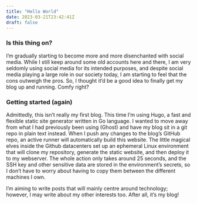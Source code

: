 ```yaml
---
title: "Hello World"
date: 2023-03-21T23:42:41Z
draft: false
---
```


### Is this thing on?
I’m gradually starting to become more and more disenchanted with social media. While I still keep around some old accounts here and there, I am very seldomly using social media for its intended purposes, and despite social media playing a large role in our society today, I am starting to feel that the cons outweigh the pros. So, I thought it’d be a good idea to finally get my blog up and running. Comfy right?

### Getting started (again) 
Admittedly, this isn’t really my first blog. This time I’m using Hugo, a fast and flexible static site generator written in Go language. I wanted to move away from what I had previously been using (Ghost) and have my blog sit in a git repo in plain text instead. When I push any changes to the blog’s GitHub repo, an active runner will automatically build this website. The little magical elves inside the Github datacenters set up an ephemeral Linux environment that will clone my repository, generate the static website, and then deploy it to my webserver. The whole action only takes around 25 seconds, and the SSH key and other sensitive data are stored in the environment’s secrets, so I don’t have to worry about having to copy them between the different machines I own.

I’m aiming to write posts that will mainly centre around technology; however, I may write about my other interests too. After all, it’s my blog!
